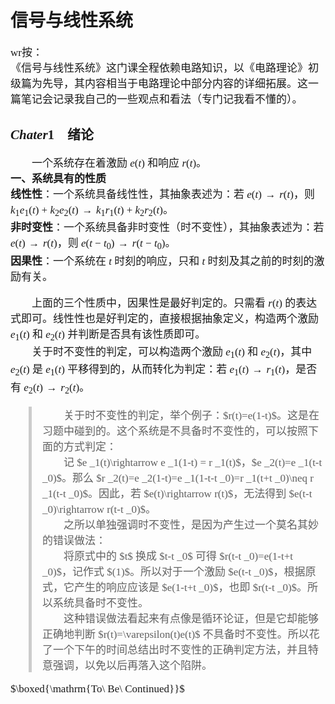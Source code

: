 <style>
    h1,h2{
        border-bottom : none;
        font-family: "Times New Roman","宋体";
    }
    p,div{
        font-family: "Times New Roman","宋体";
        font-size:17px;
    }
    bw{
        font-family: "Times New Roman","仿宋";
        font-size:17px;
    }
    st{
        font-family:"Times New Roman","宋体";
        color: red;
    }
    blockquote{
        font-family:"Times New Roman","仿宋";
        font-size:17px;
        border-left: 5px solid #ccc;
    }
    table,th,td{
        font-size:17px;
        font-family:"Times New Roman","宋体";
        border: 1px solid;
        text-align:center;
    }
    caption{
        font-family:"Times New Roman","黑体";
        font-size:17px;
    }
    img{
        margin: 0 auto;
        left:50%;
        right:50%;
        width: 30%;
    }
    code {
	font-size: 16px;
	line-height: 30px;
	background-color: #ebeaea;
	padding-left: 0.25em;
	padding-right: 0.25em;
	padding-top: 0.15em;
	padding-bottom: 0.15em;
	border-radius: 3px;
}
</style>

# 信号与线性系统

<bw>wr按：\
《信号与线性系统》这门课全程依赖电路知识，以《电路理论》初级篇为先导，其内容相当于电路理论中部分内容的详细拓展。这一篇笔记会记录我自己的一些观点和看法（专门记我看不懂的）。</bw>

## $Chater1$&emsp;绪论
&emsp;&emsp;一个系统存在着激励 $e(t)$ 和响应 $r(t)$。\
**一、系统具有的性质**\
**线性性**：一个系统具备线性性，其抽象表述为：若 $e(t)\rightarrow r(t)$，则 $k _1e _1(t)+k _2e _2(t)\rightarrow k _1r _1(t) +k _2r _2(t)$。\
**非时变性**：一个系统具备非时变性（时不变性），其抽象表述为：若 $e(t)\rightarrow r(t)$，则 $e(t-t _0)\rightarrow r(t-t _0)$。\
**因果性**：一个系统在 $t$ 时刻的响应，只和 $t$ 时刻及其之前的时刻的激励有关。

&emsp;&emsp;上面的三个性质中，因果性是最好判定的。只需看 $r(t)$ 的表达式即可。线性性也是好判定的，直接根据抽象定义，构造两个激励 $e _1(t)$ 和 $e _2(t)$ 并判断是否具有该性质即可。\
&emsp;&emsp;关于时不变性的判定，可以构造两个激励 $e _1(t)$ 和 $e _2(t)$，其中 $e _2(t)$ 是 $e _1(t)$ 平移得到的，从而转化为判定：若 $e _1(t)\rightarrow r _1(t)$，是否有 $e _2(t)\rightarrow r _2(t)$。
<blockquote>
&emsp;&emsp;关于时不变性的判定，举个例子：$r(t)=e(1-t)$。这是在习题中碰到的。这个系统是不具备时不变性的，可以按照下面的方式判定：<br>
&emsp;&emsp;记 $e _1(t)\rightarrow e _1(1-t) = r _1(t)$，$e _2(t)=e _1(t-t _0)$。那么 $r _2(t)=e _2(1-t)=e _1(1-t-t _0)=r _1(t+t _0)\neq r _1(t-t _0)$。因此，若 $e(t)\rightarrow r(t)$，无法得到 $e(t-t _0)\rightarrow r(t-t _0)$。<br>
&emsp;&emsp;之所以单独强调时不变性，是因为产生过一个莫名其妙的错误做法：<br>
&emsp;&emsp;将原式中的 $t$ 换成 $t-t _0$ 可得 $r(t-t _0)=e(1-t+t _0)$，记作式 $(1)$。所以对于一个激励 $e(t-t _0)$，根据原式，它产生的响应应该是 $e(1-t+t _0)$，也即 $r(t-t _0)$。所以系统具备时不变性。<br>
&emsp;&emsp;这种错误做法看起来有点像是循环论证，但是它却能够正确地判断 $r(t)=\varepsilon(t)e(t)$ 不具备时不变性。所以花了一个下午的时间总结出时不变性的正确判定方法，并且特意强调，以免以后再落入这个陷阱。
</blockquote>


$\boxed{\mathrm{To\ Be\ Continued}}$